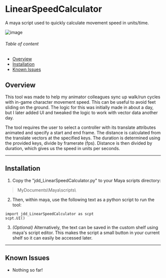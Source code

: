 # LinearSpeedCalculator
A maya script used to quickly calculate movement speed in units/time.

![image](https://user-images.githubusercontent.com/84198946/221055881-48206247-b9de-4d96-acd1-46dd3e0a4e14.png)

###### Table of content
- [Overview](https://github.com/Jordandionduval/LinearSpeedCalculator#overview "Overview")
- [Installation](https://github.com/Jordandionduval/LinearSpeedCalculator#installation "Installation")
- [Known Issues](https://github.com/Jordandionduval/LinearSpeedCalculator#known-issues "Known Issues")

<!-- This is a comment -->
<!--###### Other Pages
- [Patch Notes](../LinearSpeedCalculator/blob/main/PATCHNOTES.md "Go to Patch Notes page")-->

## Overview

This tool was made to help my animator colleagues sync up walk/run cycles with in-game character movement speed. This can be useful to avoid feet sliding on the ground. The logic for this was initially made in about a day, but I later added UI and tweaked the logic to work with vector data another day.

The tool requires the user to select a controller with its translate attributes animated and specify a start and end frame.
The distance is calculated from the translate vectors at the specified keys. The duration is determined using the provided keys, divide by framerate (fps).
Distance is then divided by duration, which gives us the speed in units per seconds.

---

## Installation
1. Copy the "jdd_LinearSpeedCalculator.py" to your Maya scripts directory:
>MyDocuments\Maya\scripts\

2. Then, within maya, use the following text as a python script to run the tool:
```
import jdd_LinearSpeedCalculator as scpt
scpt.UI()
```
3. *(Optional)* Alternatively, the text can be saved in the custom shelf using maya's script editor. This makes the script a small button in your current shelf so it can easily be accessed later.

---

## Known Issues
- Nothing so far!
